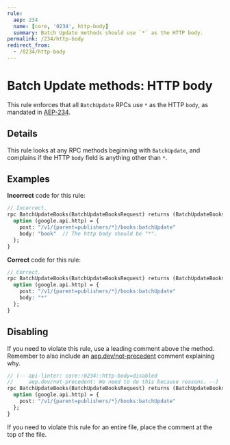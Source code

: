 ```yaml
---
rule:
  aep: 234
  name: [core, '0234', http-body]
  summary: Batch Update methods should use `*` as the HTTP body.
permalink: /234/http-body
redirect_from:
  - /0234/http-body
---
```


# Batch Update methods: HTTP body

This rule enforces that all `BatchUpdate` RPCs use `*` as the HTTP `body`, as
mandated in [AEP-234][].

## Details

This rule looks at any RPC methods beginning with `BatchUpdate`, and
complains if the HTTP `body` field is anything other than `*`.

## Examples

**Incorrect** code for this rule:

```proto
// Incorrect.
rpc BatchUpdateBooks(BatchUpdateBooksRequest) returns (BatchUpdateBooksResponse) {
  option (google.api.http) = {
    post: "/v1/{parent=publishers/*}/books:batchUpdate"
    body: "book"  // The http body should be "*".
  };
}
```

**Correct** code for this rule:

```proto
// Correct.
rpc BatchUpdateBooks(BatchUpdateBooksRequest) returns (BatchUpdateBooksResponse) {
  option (google.api.http) = {
    post: "/v1/{parent=publishers/*}/books:batchUpdate"
    body: "*"
  };
}
```

## Disabling

If you need to violate this rule, use a leading comment above the method.
Remember to also include an [aep.dev/not-precedent][] comment explaining why.

```proto
// (-- api-linter: core::0234::http-body=disabled
//     aep.dev/not-precedent: We need to do this because reasons. --)
rpc BatchUpdateBooks(BatchUpdateBooksRequest) returns (BatchUpdateBooksResponse) {
  option (google.api.http) = {
    post: "/v1/{parent=publishers/*}/books:batchUpdate"
  };
}
```

If you need to violate this rule for an entire file, place the comment at the
top of the file.

[aep-234]: https://aep.dev/234
[aep.dev/not-precedent]: https://aep.dev/not-precedent
